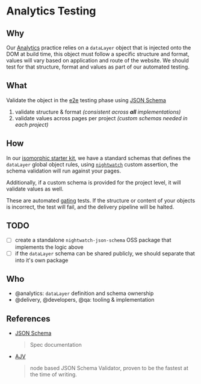 # Analytics Testing

## Why

Our [Analytics](../analytics/) practice relies on a `dataLayer` object that is injected onto the DOM at build time, this object must follow a specific structure and format, values will vary based on application and route of the website. We should test for that structure, format and values as part of our automated testing.

## What

Validate the object in the [e2e](e2e.md) testing phase using [JSON Schema][json-schema]

1. validate structure & format _(consistent across **all** implementations)_
2. validate values across pages per project _(custom schemas needed in each project)_

## How

In our [isomorphic starter kit][starter-kit], we have a standard schemas that defines the `dataLayer` global object rules, using [`nightwatch`][nightwatch] custom assertion, the schema validation will run against your pages.

Additionally, if a custom schema is provided for the project level, it will validate values as well. 

These are automated [gating](../delivery/continuous-delivery.md#automated-gating) tests. If the structure or content of your objects is incorrect, the test will fail, and the delivery pipeline will be halted.

## TODO

- [ ] create a standalone `nightwatch-json-schema` OSS package that implements the logic above
- [ ] if the `dataLayer` schema can be shared publicly, we should separate that into it's own package  

## Who

- @analytics: `dataLayer` definition and schema ownership
- @delivery, @developers, @qa: tooling & implementation

## References

- [JSON Schema][json-schema]
  > Spec documentation

- [AJV][ajv]
  > node based JSON Schema Validator, proven to be the fastest at the time of writing.

[ajv]: https://github.com/epoberezkin/ajv
[json-schema]: http://json-schema.org/
[starter-kit]: https://github.com/telusdigital/telus-isomorphic-starter-kit
[nightwatch]: https://github.com/nightwatchjs/nightwatch